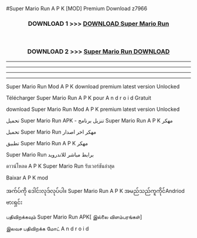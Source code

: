 #Super Mario Run  A P K [MOD] Premium Download z7966



<div align="center">

<h3>DOWNLOAD 1 >>> <a href="https://teeasianyam.web.app?sq=Super Mario Run ">DOWNLOAD Super Mario Run  </a></h3><br>

<h3>DOWNLOAD 2 >>> <a href="https://teeasianyam.web.app?sq=Super Mario Run  ">Super Mario Run   DOWNLOAD </a></h3>

</div>


----------------------------------------------------------

----------------------------------------------------------

----------------------------------------------------------

----------------------------------------------------------


Super Mario Run   Mod A P K download premium latest version Unlocked

Télécharger Super Mario Run   A P K pour A n d r o i d Gratuit

download Super Mario Run   Mod A P K premium latest version Unlocked

تحميل Super Mario Run   APK - تنزيل برنامج Super Mario Run   A P K مهكر

تحميل Super Mario Run   مهكر اخر اصدار

تطبيق Super Mario Run   A P K مهكر

Super Mario Run   برابط مباشر للاندرويد

ดาวน์โหลด A P K Super Mario Run   รับเวอร์ชันล่าสุด

Baixar A P K mod

အက်ပ်ကို ဒေါင်းလုဒ်လုပ်ပါ။ Super Mario Run   A P K အမည်သည်ကူကိုင်Andriod ဗားရှင်း

பதிவிறக்கவும் Super Mario Run   APK[ இல்லை விளம்பரங்கள்] 
 
இலவச பதிவிறக்க மோட் A n d r o i d



